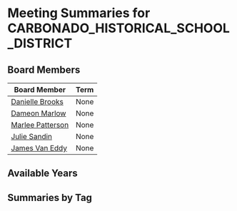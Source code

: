 # Meeting Summaries for CARBONADO_HISTORICAL_SCHOOL_DISTRICT

## Board Members

| Board Member       | Term           |
|--------------------|----------------|
| [Danielle Brooks](board_member_219.md) | None |
| [Dameon Marlow](board_member_220.md) | None |
| [Marlee Patterson](board_member_221.md) | None |
| [Julie Sandin](board_member_222.md) | None |
| [James Van Eddy](board_member_223.md) | None |

## Available Years

## Summaries by Tag

